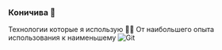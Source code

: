 ### Коничива 👋

Технологии которые я использую 👨‍💻 От наибольшего опыта использования к наименьшему
![Git](<img src="https://img.shields.io/badge/git%20-%23F05033.svg?&style=for-the-badge&logo=git&logoColor=white"/>)
